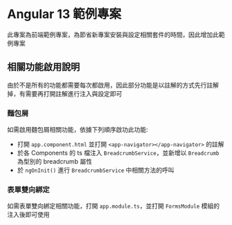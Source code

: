 # Angular 13 範例專案

此專案為前端範例專案，為節省新專案安裝與設定相關套件的時間，因此增加此範例專案

## 相關功能啟用說明

由於不是所有的功能都需要每次都啟用，因此部分功能是以註解的方式先行註解掉，有需要再打開註解進行注入與設定即可

### 麵包屑

如需啟用麵包屑相關功能，依據下列順序啟功此功能:
- 打開 `app.component.html` 並打開 `<app-navigator></app-navigator>` 的註解
- 於各 Components 的 ts 檔注入 `BreadcrumbService`，並新增以 `Breadcrumb` 為型別的 breadcrumb 屬性
- 於 `ngOnInit()` 進行 `BreadcrumbService` 中相關方法的呼叫

### 表單雙向綁定

如需表單雙向綁定相關功能，打開 `app.module.ts`，並打開 `FormsModule` 模組的注入後即可使用
